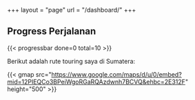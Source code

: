 +++
layout = "page"
url = "/dashboard/"
+++

## Progress Perjalanan

{{< progressbar done=0 total=10 >}}

Berikut adalah rute touring saya di Sumatera:

{{< gmap src="https://www.google.com/maps/d/u/0/embed?mid=12PIEQCo3BPeiWgoRGaRQAzdwnh7BCVQ&ehbc=2E312F" height="500" >}}